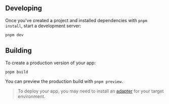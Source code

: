 ## Developing

Once you've created a project and installed dependencies with `pnpm install`, start a development server:

```bash
pnpm dev
```

## Building

To create a production version of your app:

```bash
pnpm build
```

You can preview the production build with `pnpm preview`.

> To deploy your app, you may need to install an [adapter](https://kit.svelte.dev/docs/adapters) for your target environment.
